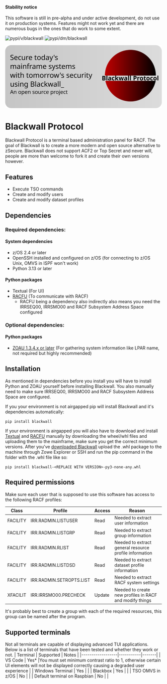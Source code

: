 #### Stability notice
This software is still in pre-alpha and under active development, do not use it on production systems. Features might not work yet and there are numerous bugs in the ones that do work to some extent.

![pypi/v/blackwall](https://badgen.net/pypi/v/blackwall) ![pypi/dm/blackwall](https://badgen.net/pypi/dm/blackwall) 

![Blackwall Logo](blackwall_banner.svg)
# Blackwall Protocol
Blackwall Protocol is a terminal based administration panel for RACF. The goal of Blackwall is to create a more modern and open source alternative to zSecure. Blackwall does not support ACF2 or Top Secret and never will, people are more than welcome to fork it and create their own versions however.

## Features
- Execute TSO commands
- Create and modify users
- Create and modify dataset profiles

## Dependencies
### Required dependencies:
#### System dependencies
- z/OS 2.4 or later
- OpenSSH installed and configured on z/OS (for connecting to z/OS Unix, OMVS in ISPF won't work)
- Python 3.13 or later
#### Python packages
- Textual (For UI)
- [RACFU](https://github.com/ambitus/racfu) (To communicate with RACF)
  - RACFU being a dependency also indirectly also means you need the IRRSEQ00, IRRSMO00 and RACF Subsystem Address Space configured

### Optional dependencies:
#### Python packages
- [ZOAU 1.3.4.x or later](https://www.ibm.com/docs/en/zoau/1.3.x) (For gathering system information like LPAR name, not required but highly recommended)

## Installation
As mentioned in dependencies before you install you will have to install Python and ZOAU yourself before installing Blackwall. You also manually need to make sure IRRSEQ00, IRRSMO00 and RACF Subsystem Address Space are configured. 

If you your environment is not airgapped pip will install Blackwall and it's dependencies automatically:
```
pip install blackwall
```
If your environment is airgapped you will also have to download and install [Textual](https://pypi.org/project/textual/) and [RACFU](https://pypi.org/project/racfu/) manually by downloading the wheel/whl files and uploading them to the mainframe, make sure you get the correct minimum versions.
After you've [downloaded Blackwall](https://pypi.org/project/blackwall/) upload the .whl package to the machine through Zowe Explorer or SSH and run the pip command in the folder with the .whl file like so:
```
pip install blackwall-<REPLACE WITH VERSION>-py3-none-any.whl 
```

## Required permissions
Make sure each user that is supposed to use this software has access to the following RACF profiles:

| Class    | Profile             | Access | Reason |
|----------|---------------------|--------|--------|
| FACILITY |IRR.RADMIN.LISTUSER | Read   |Needed to extract user information       |
| FACILITY |IRR.RADMIN.LISTGRP  | Read   |Needed to extract group information       |
| FACILITY |IRR.RADMIN.RLIST    | Read   |Needed to extract general resource profile information       |
| FACILITY |IRR.RADMIN.LISTDSD   | Read   |Needed to extract dataset profile information     |
| FACILITY |IRR.RADMIN.SETROPTS.LIST | Read   |Needed to extract RACF system settings     |
| XFACILIT |IRR.IRRSMO00.PRECHECK    | Update   |Needed to create new profiles in RACF and modify things     |

It's probably best to create a group with each of the required resources, this group can be named after the program.

## Supported terminals
Not all terminals are capable of displaying advanced TUI applications. Below is a list of terminals that have been tested and whether they work or not.
| Terminal         | Supported | Notes |
|------------------|-----------|-------|
| VS Code          | Yes*          |You must set minimum contrast ratio to 1, otherwise certain UI elements will not be displayed correctly causing a degraded user experience       |
| Windows Terminal | Yes          |       |
| Blackbox         | Yes          |       |
| TSO OMVS in z/OS | No          |       |
| Default terminal on Raspbian | No          |       |